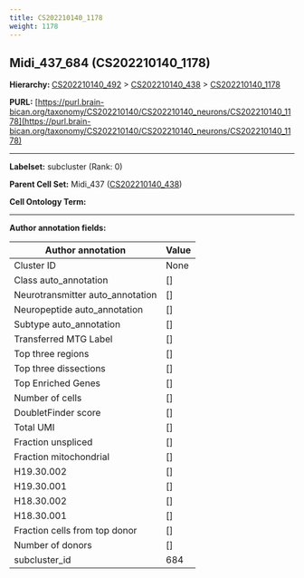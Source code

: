 ```yaml
---
title: CS202210140_1178
weight: 1178
---
```

## Midi_437_684 (CS202210140_1178)
<b>Hierarchy: </b>
[CS202210140_492](../CS202210140_492) >
[CS202210140_438](../CS202210140_438) >
[CS202210140_1178](../CS202210140_1178)

**PURL:** [https://purl.brain-bican.org/taxonomy/CS202210140/CS202210140_neurons/CS202210140_1178](https://purl.brain-bican.org/taxonomy/CS202210140/CS202210140_neurons/CS202210140_1178)

---


**Labelset:** subcluster (Rank: 0)

**Parent Cell Set:** Midi_437 ([CS202210140_438](../CS202210140_438))



**Cell Ontology Term:** 

[MARKER GENES.]: #


---

[TRANSFERRED ANNOTATIONS.]: #


[AUTHOR ANNOTATION FIELDS.]: #


**Author annotation fields:**

| Author annotation | Value |
|-------------------|-------|
|Cluster ID|None|
|Class auto_annotation|[]|
|Neurotransmitter auto_annotation|[]|
|Neuropeptide auto_annotation|[]|
|Subtype auto_annotation|[]|
|Transferred MTG Label|[]|
|Top three regions|[]|
|Top three dissections|[]|
|Top Enriched Genes|[]|
|Number of cells|[]|
|DoubletFinder score|[]|
|Total UMI|[]|
|Fraction unspliced|[]|
|Fraction mitochondrial|[]|
|H19.30.002|[]|
|H19.30.001|[]|
|H18.30.002|[]|
|H18.30.001|[]|
|Fraction cells from top donor|[]|
|Number of donors|[]|
|subcluster_id|684|
